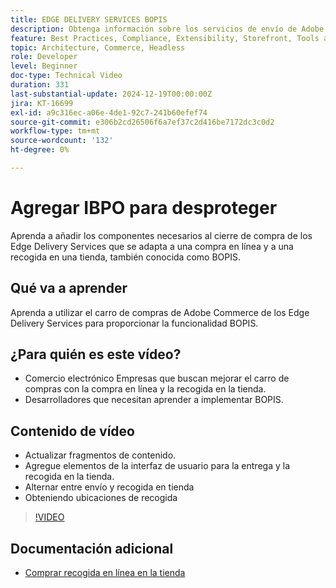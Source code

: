 ```yaml
---
title: EDGE DELIVERY SERVICES BOPIS
description: Obtenga información sobre los servicios de envío de Adobe Edge y añada una función de compra de recogida en línea en la tienda o de BOPIS para pagar.
feature: Best Practices, Compliance, Extensibility, Storefront, Tools and External Services
topic: Architecture, Commerce, Headless
role: Developer
level: Beginner
doc-type: Technical Video
duration: 331
last-substantial-update: 2024-12-19T00:00:00Z
jira: KT-16699
exl-id: a9c316ec-a06e-4de1-92c7-241b60efef74
source-git-commit: e306b2cd26506f6a7ef37c2d416be7172dc3c0d2
workflow-type: tm+mt
source-wordcount: '132'
ht-degree: 0%

---
```


# Agregar IBPO para desproteger

Aprenda a añadir los componentes necesarios al cierre de compra de los Edge Delivery Services que se adapta a una compra en línea y a una recogida en una tienda, también conocida como BOPIS.

## Qué va a aprender

Aprenda a utilizar el carro de compras de Adobe Commerce de los Edge Delivery Services para proporcionar la funcionalidad BOPIS.

## ¿Para quién es este vídeo?

* Comercio electrónico Empresas que buscan mejorar el carro de compras con la compra en línea y la recogida en la tienda.
* Desarrolladores que necesitan aprender a implementar BOPIS.

## Contenido de vídeo

* Actualizar fragmentos de contenido.
* Agregue elementos de la interfaz de usuario para la entrega y la recogida en la tienda.
* Alternar entre envío y recogida en tienda
* Obteniendo ubicaciones de recogida

>[!VIDEO](https://video.tv.adobe.com/v/3441703?learn=on&captions=spa)

## Documentación adicional

* [Comprar recogida en línea en la tienda](https://experienceleague.adobe.com/developer/commerce/storefront/dropins/checkout/tutorials/buy-online-pickup-in-store/?lang=es)
